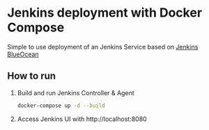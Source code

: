 # Jenkins deployment with Docker Compose
Simple to use deployment of an Jenkins Service based on [Jenkins BlueOcean](https://www.jenkins.io/doc/tutorials/create-a-pipeline-in-blue-ocean/)

## How to run

1. Build and run Jenkins Controller & Agent

    ```bash
    docker-compose up -d --build
    ```

2. Access Jenkins UI with http://localhost:8080